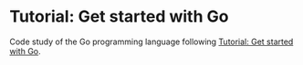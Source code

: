 # Tutorial: Get started with Go

Code study of the Go programming language following [Tutorial: Get started with Go](https://golang.org/doc/tutorial/getting-started).